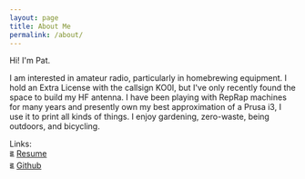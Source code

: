 ```yaml
---
layout: page
title: About Me
permalink: /about/
---
```


Hi! I'm Pat.<br>

I am interested in amateur radio, particularly in homebrewing
      equipment. I hold an Extra License with the
      callsign KO0I, but I've only recently found the space to build my HF
      antenna. I have been
      playing with RepRap machines for many years and presently own my best
      approximation of a Prusa i3, I use it to print all kinds of things. I
      enjoy gardening, zero-waste, being outdoors, and bicycling.

Links: <br>
౾ [Resume][my-resume]<br>
౾ [Github][my-github]


[my-resume]: https://github.com/KO0I
[my-github]: https://github.com/KO0I

